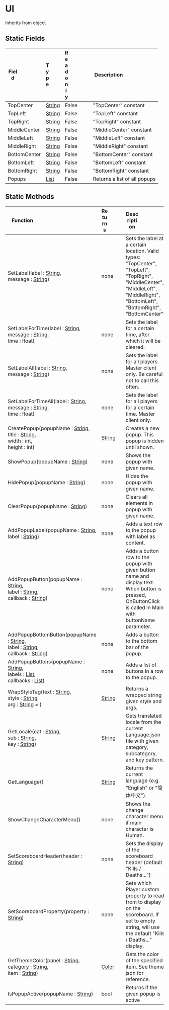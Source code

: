 # UI
Inherits from object
## Static Fields
|<div style="width:30%">Field</div>|<div style="width:10%">Type</div>|<div style="width:10%">Readonly</div>|<div style="width:50%">Description</div>|
|---|---|---|---|
|TopCenter|[String](../static/String.md)|False|"TopCenter" constant|
|TopLeft|[String](../static/String.md)|False|"TopLeft" constant|
|TopRight|[String](../static/String.md)|False|"TopRight" constant|
|MiddleCenter|[String](../static/String.md)|False|"MiddleCenter" constant|
|MiddleLeft|[String](../static/String.md)|False|"MiddleLeft" constant|
|MiddleRight|[String](../static/String.md)|False|"MiddleRight" constant|
|BottomCenter|[String](../static/String.md)|False|"BottomCenter" constant|
|BottomLeft|[String](../static/String.md)|False|"BottomLeft" constant|
|BottomRight|[String](../static/String.md)|False|"BottomRight" constant|
|Popups|[List](../objects/List.md)|False|Returns a list of all popups|
## Static Methods
|<div style="width:33%">Function</div>|<div style="width:33%">Returns</div>|<div style="width:33%">Description</div>|
|---|---|---|
|SetLabel(label : [String](../static/String.md),<br/>message : [String](../static/String.md))|none|Sets the label at a certain location. Valid types: "TopCenter", "TopLeft", "TopRight", "MiddleCenter", "MiddleLeft", "MiddleRight", "BottomLeft", "BottomRight", "BottomCenter".|
|SetLabelForTime(label : [String](../static/String.md),<br/>message : [String](../static/String.md),<br/>time : float)|none|Sets the label for a certain time, after which it will be cleared.|
|SetLabelAll(label : [String](../static/String.md),<br/>message : [String](../static/String.md))|none|Sets the label for all players. Master client only. Be careful not to call this often.|
|SetLabelForTimeAll(label : [String](../static/String.md),<br/>message : [String](../static/String.md),<br/>time : float)|none|Sets the label for all players for a certain time. Master client only.|
|CreatePopup(popupName : [String](../static/String.md),<br/>title : [String](../static/String.md),<br/>width : int,<br/>height : int)|[String](../static/String.md)|Creates a new popup. This popup is hidden until shown.|
|ShowPopup(popupName : [String](../static/String.md))|none|Shows the popup with given name.|
|HidePopup(popupName : [String](../static/String.md))|none|Hides the popup with given name.|
|ClearPopup(popupName : [String](../static/String.md))|none|Clears all elements in popup with given name.|
|AddPopupLabel(popupName : [String](../static/String.md),<br/>label : [String](../static/String.md))|none|Adds a text row to the popup with label as content.|
|AddPopupButton(popupName : [String](../static/String.md),<br/>label : [String](../static/String.md),<br/>callback : [String](../static/String.md))|none|Adds a button row to the popup with given button name and display text. When button is pressed, OnButtonClick is called in Main with buttonName parameter.|
|AddPopupBottomButton(popupName : [String](../static/String.md),<br/>label : [String](../static/String.md),<br/>callback : [String](../static/String.md))|none|Adds a button to the bottom bar of the popup.|
|AddPopupButtons(popupName : [String](../static/String.md),<br/>labels : [List](../objects/List.md),<br/>callbacks : [List](../objects/List.md))|none|Adds a list of buttons in a row to the popup.|
|WrapStyleTag(text : [String](../static/String.md),<br/>style : [String](../static/String.md),<br/>arg : [String](../static/String.md) = )|[String](../static/String.md)|Returns a wrapped string given style and args.|
|GetLocale(cat : [String](../static/String.md),<br/>sub : [String](../static/String.md),<br/>key : [String](../static/String.md))|[String](../static/String.md)|Gets translated locale from the current Language.json file with given category, subcategory, and key pattern.|
|GetLanguage()|[String](../static/String.md)|Returns the current language (e.g. "English" or "简体中文").|
|ShowChangeCharacterMenu()|none|Shows the change character menu if main character is Human.|
|SetScoreboardHeader(header : [String](../static/String.md))|none|Sets the display of the scoreboard header (default "Kills / Deaths...")|
|SetScoreboardProperty(property : [String](../static/String.md))|none|Sets which Player custom property to read from to display on the scoreboard. If set to empty string, will use the default "Kills / Deaths..." display.|
|GetThemeColor(panel : [String](../static/String.md),<br/>category : [String](../static/String.md),<br/>item : [String](../static/String.md))|[Color](../objects/Color.md)|Gets the color of the specified item. See theme json for reference.|
|IsPopupActive(popupName : [String](../static/String.md))|bool|Returns if the given popup is active|
